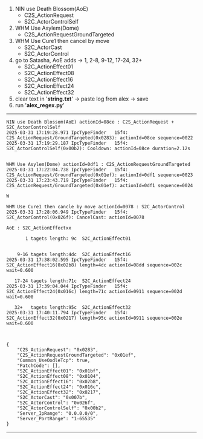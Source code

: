 1. NIN use Death Blossom(AoE)
	- C2S_ActionRequest
	- S2C_ActorControlSelf
2. WHM Use Asylem(Dome)
	- C2S_ActionRequestGroundTargeted
3. WHM Use Cure1 then cancel by move
	- S2C_ActorCast
	- S2C_ActorControl
4. go to Satasha, AoE adds -> 1, 2-8, 9-12, 17-24, 32+
	- S2C_ActionEffect01
	- S2C_ActionEffect08
	- S2C_ActionEffect16
	- S2C_ActionEffect24
	- S2C_ActionEffect32
5. clear text in '__string.txt__' -> paste log from alex -> save
6. run '__alex_regex.py__'
---
```
NIN use Death Blossom(AoE) actionId=08ce : C2S_ActionRequest + S2C_ActorControlSelf
2025-03-31 17:19:28.971	IpcTypeFinder	15f4: C2S_ActionRequest/GroundTargeted(0x0283): actionId=08ce sequence=0022
2025-03-31 17:19:29.187	IpcTypeFinder	15f4: S2C_ActorControlSelf(0x00b2): Cooldown: actionId=08ce duration=2.12s


WHM Use Asylem(Dome) actionId=0df1 : C2S_ActionRequestGroundTargeted
2025-03-31 17:22:04.738	IpcTypeFinder	15f4: C2S_ActionRequest/GroundTargeted(0x01ef): actionId=0df1 sequence=0023
2025-03-31 17:23:43.719	IpcTypeFinder	15f4: C2S_ActionRequest/GroundTargeted(0x01ef): actionId=0df1 sequence=0024

W

WHM Use Cure1 then cancle by move actionId=0078 : S2C_ActorControl
2025-03-31 17:28:06.949	IpcTypeFinder	15f4: S2C_ActorControl(0x026f): CancelCast: actionId=0078

AoE : S2C_ActionEffectxx

       1 tagets length: 9c	S2C_ActionEffect01


	9-16 tagets length:4dc	S2C_ActionEffect16
2025-03-31 17:38:02.595	IpcTypeFinder	15f4: S2C_ActionEffect16(0x02b8) length=4dc actionId=08dd sequence=002c wait=0.600
	
   17-24 tagets length:71c	S2C_ActionEffect24
2025-03-31 17:39:04.044	IpcTypeFinder	15f4: S2C_ActionEffect24(0x016c) length=71c actionId=0911 sequence=002d wait=0.600

   32+	 tagets length:95c	S2C_ActionEffect32
2025-03-31 17:40:11.794	IpcTypeFinder	15f4: S2C_ActionEffect32(0x0217) length=95c actionId=0911 sequence=002e wait=0.600



{
	"C2S_ActionRequest": "0x0283",
	"C2S_ActionRequestGroundTargeted": "0x01ef",
	"Common_UseOodleTcp": true,
	"PatchCode": [],
	"S2C_ActionEffect01": "0x01bf",
	"S2C_ActionEffect08": "0x0104",
	"S2C_ActionEffect16": "0x02b8",
	"S2C_ActionEffect24": "0x016c",
	"S2C_ActionEffect32": "0x0217",
	"S2C_ActorCast": "0x007b",
	"S2C_ActorControl": "0x026f",
	"S2C_ActorControlSelf": "0x00b2",
	"Server_IpRange": "0.0.0.0/0",
	"Server_PortRange": "1-65535"
}
```

---